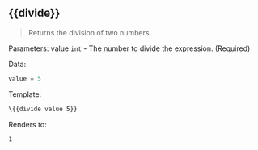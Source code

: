 ## \{{divide}}

> Returns the division of two numbers.

Parameters: value `int` - The number to divide the expression. (Required)

Data:

```js
value = 5
```
Template:

```handlebars
\{{divide value 5}}
```
Renders to:

```
1
```
